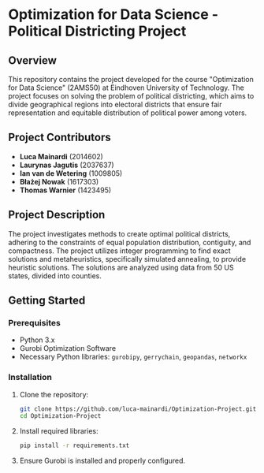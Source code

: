 # Optimization for Data Science - Political Districting Project

## Overview
This repository contains the project developed for the course "Optimization for Data Science" (2AMS50) at Eindhoven University of Technology. The project focuses on solving the problem of political districting, which aims to divide geographical regions into electoral districts that ensure fair representation and equitable distribution of political power among voters.

## Project Contributors
- **Luca Mainardi** (2014602)
- **Laurynas Jagutis** (2037637)
- **Ian van de Wetering** (1009805)
- **Błażej Nowak** (1617303)
- **Thomas Warnier** (1423495)

## Project Description
The project investigates methods to create optimal political districts, adhering to the constraints of equal population distribution, contiguity, and compactness. The project utilizes integer programming to find exact solutions and metaheuristics, specifically simulated annealing, to provide heuristic solutions. The solutions are analyzed using data from 50 US states, divided into counties.


## Getting Started
### Prerequisites
- Python 3.x
- Gurobi Optimization Software
- Necessary Python libraries: `gurobipy`, `gerrychain`, `geopandas`, `networkx`


### Installation
1. Clone the repository:
    ```bash
    git clone https://github.com/luca-mainardi/Optimization-Project.git
    cd Optimization-Project
    ```

2. Install required libraries:
    ```bash
    pip install -r requirements.txt
    ```

3. Ensure Gurobi is installed and properly configured.

